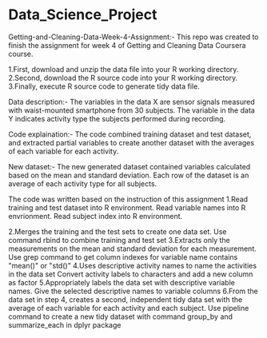 # Data_Science_Project
Getting-and-Cleaning-Data-Week-4-Assignment:-
This repo was created to finish the assignment for week 4 of Getting and Cleaning Data Coursera course.

1.First, download and unzip the data file into your R working directory.
2.Second, download the R source code into your R working directory.
3.Finally, execute R source code to generate tidy data file.

Data description:-
The variables in the data X are sensor signals measured with waist-mounted smartphone from 30 subjects. The variable in the data Y indicates activity type the subjects performed during recording.

Code explaination:-
The code combined training dataset and test dataset, and extracted partial variables to create another dataset with the averages of each variable for each activity.

New dataset:-
The new generated dataset contained variables calculated based on the mean and standard deviation. Each row of the dataset is an average of each activity type for all subjects.

The code was written based on the instruction of this assignment
1.Read training and test dataset into R environment. Read variable names into R envrionment. Read subject index into R environment.

2.Merges the training and the test sets to create one data set. Use command rbind to combine training and test set
3.Extracts only the measurements on the mean and standard deviation for each measurement. Use grep command to get column indexes for variable name contains "mean()" or "std()"
4.Uses descriptive activity names to name the activities in the data set Convert activity labels to characters and add a new column as factor
5.Appropriately labels the data set with descriptive variable names. Give the selected descriptive names to variable columns
6.From the data set in step 4, creates a second, independent tidy data set with the average of each variable for each activity and each subject. Use pipeline command to create a new tidy dataset with command group_by and summarize_each in dplyr package
